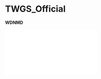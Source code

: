 # TWGS_Official
**WDNMD**<br>
<iframe src="//player.bilibili.com/player.html?aid=84306604&bvid=BV127411v78D&cid=144210149&page=1" scrolling="no" border="0" frameborder="no" framespacing="0" allowfullscreen="true"> </iframe>
